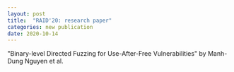 ```yaml
---
layout: post
title:  "RAID'20: research paper"
categories: new publication
date: 2020-10-14
---
```

"Binary-level Directed Fuzzing for Use-After-Free Vulnerabilities" by Manh-Dung Nguyen et al.

